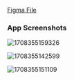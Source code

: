 [Figma File](https://www.figma.com/file/ntVU8nEfk2lNO123JOQlLm/App-Assignment?type=design&node-id=0-1&mode=design&t=sKzpoSZWDs7S5BlN-0)


### App Screenshots
![1708355159326](https://github.com/jjinendra3/GoodUILogin-Dashboard-Page-RN/assets/117433354/aba2e83a-88d7-4d89-bb03-155dd54f42bc)

![1708355142599](https://github.com/jjinendra3/GoodUILogin-Dashboard-Page-RN/assets/117433354/d6877a29-9e29-4b17-96e5-49690c835736)

![1708355151109](https://github.com/jjinendra3/GoodUILogin-Dashboard-Page-RN/assets/117433354/66ea71cb-b740-41b1-9448-7a632a1cc5f0)
